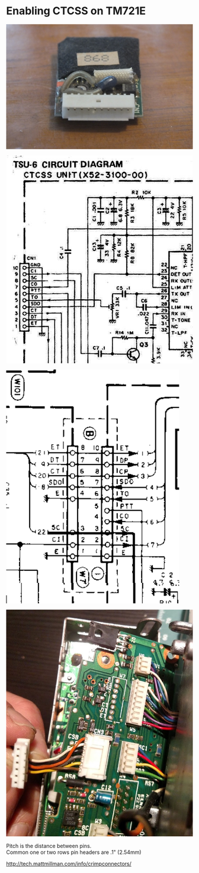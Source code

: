 # Enabling CTCSS on TM721E

![TSU-6 from connector](images/tsu-6_view_from_connector.jpg)

![TSU-6 schematics](images/tsu-6_connector_schematics.jpg)

![tsu-6 tm-721 connections](images/tsu6_tm721e_connections.png)

![W7](images/w7.jpg)

Pitch is the distance between pins.  
Common one or two rows pin headers are .1" (2.54mm)

http://tech.mattmillman.com/info/crimpconnectors/
